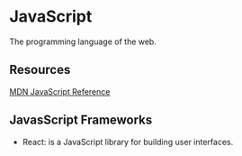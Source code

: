 # JavaScript

The programming language of the web.

## Resources

[MDN JavaScript Reference](https://developer.mozilla.org/en-US/docs/Web/JavaScript/Reference)

## JavasScript Frameworks

* React: is a JavaScript library for building user interfaces.

